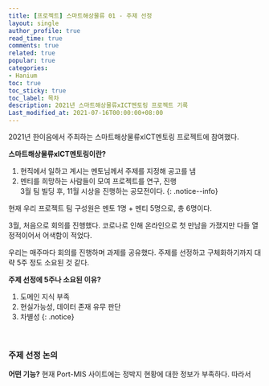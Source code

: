 ```yaml
---
title: [프로젝트] 스마트해상물류 01 - 주제 선정
layout: single
author_profile: true
read_time: true
comments: true
related: true
popular: true
categories:
- Hanium
toc: true
toc_sticky: true
toc_label: 목차
description: 2021년 스마트해상물류xICT멘토링 프로젝트 기록
Last_modified_at: 2021-07-16T00:00:00+08:00
---
```


2021년 한이음에서 주최하는 스마트해상물류xICT멘토링 프로젝트에 참여했다.<br>

**스마트해상물류xICT멘토링이란?**
1. 현직에서 일하고 계시는 멘토님께서 주제를 지정해 공고를 냄<br>
2. 멘티를 희망하는 사람들이 모여 프로젝트를 연구, 진행<br>
3월 팀 빌딩 후, 11월 시상을 진행하는 공모전이다.
{: .notice--info}

현재 우리 프로젝트 팀 구성원은 멘토 1명 + 멘티 5명으로, 총 6명이다.<br>

3월, 처음으로 회의를 진행했다. 코로나로 인해 온라인으로 첫 만남을 가졌지만 다들 열정적이어서 어색함이 적었다.<br>

우리는 매주마다 회의를 진행하며 과제를 공유했다. 주제를 선정하고 구체화하기까지 대략 5주 정도 소요된 것 같다.<br>

**주제 선정에 5주나 소요된 이유?**
1. 도메인 지식 부족
2. 현실가능성, 데이터 존재 유무 판단
3. 차별성
{: .notice}

<br>

### 주제 선정 논의

**어떤 기능?**
현재 Port-MIS 사이트에는 정박지 현황에 대한 정보가 부족하다. 따라서 
